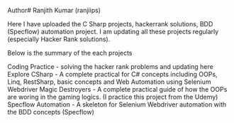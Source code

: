 Author# Ranjith Kumar (ranjiips)

Here I have uploaded the C Sharp projects, hackerrank solutions, BDD (Specflow) automation project. 
I am updating all these projects regularly (especially Hacker Rank solutions).

Below is the summary of the each projects

Coding Practice - solving the hacker rank problems and updating here
Explore CSharp - A complete practical for C# concepts including OOPs, Linq, RestSharp, basic concepts and Web Automation using Selenium Webdriver
Magic Destroyers - A complete practical guide of how the OOPs are woring in the gaming logics. (I practice this project from the Udemy)
Specflow Automation - A skeleton for Selenium Webdriver automation with the BDD concepts (Specflow)

